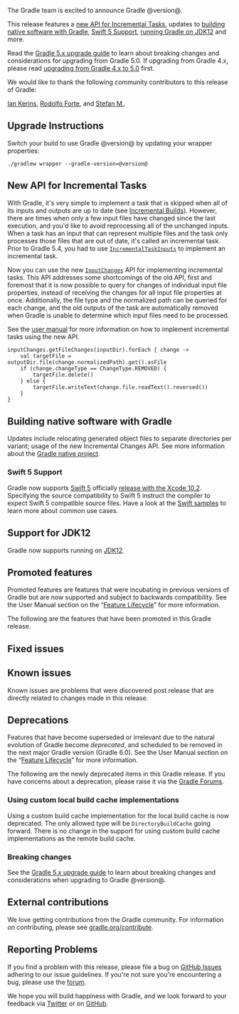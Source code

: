 The Gradle team is excited to announce Gradle @version@.

This release features a [new API for Incremental Tasks](#incremental-tasks-api), updates to [building native software with Gradle](#native-support), [Swift 5 Support](#swift5-support), [running Gradle on JDK12](#jdk12-support) and more.

Read the [Gradle 5.x upgrade guide](userguide/upgrading_version_5.html) to learn about breaking changes and considerations for upgrading from Gradle 5.0.
If upgrading from Gradle 4.x, please read [upgrading from Gradle 4.x to 5.0](userguide/upgrading_version_4.html) first.

We would like to thank the following community contributors to this release of Gradle:
<!-- 
Include only their name, impactful features should be called out separately below.
 [Some person](https://github.com/some-person)
-->

[Ian Kerins](https://github.com/isker),
[Rodolfo Forte](https://github.com/Tschis),
and [Stefan M.](https://github.com/StefMa).

## Upgrade Instructions

Switch your build to use Gradle @version@ by updating your wrapper properties:

`./gradlew wrapper --gradle-version=@version@`

<a name="incremental-tasks-api"/>

## New API for Incremental Tasks

With Gradle, it's very simple to implement a task that is skipped when all of its inputs and outputs are up to date (see [Incremental Builds](userguide/more_about_tasks.html#sec:up_to_date_checks)).
However, there are times when only a few input files have changed since the last execution, and you'd like to avoid reprocessing all of the unchanged inputs.
When a task has an input that can represent multiple files and the task only processes those files that are out of date, it's called an incremental task.
Prior to Gradle 5.4, you had to use [`IncrementalTaskInputs`](dsl/org.gradle.api.tasks.incremental.IncrementalTaskInputs.html) to implement an incremental task.

Now you can use the new [`InputChanges`](dsl/org.gradle.work.InputChanges.html) API for implementing incremental tasks.
This API addresses some shortcomings of the old API, first and foremost that it is now possible to query for changes of individual input file properties, instead of receiving the changes for all input file properties at once.
Additionally, the file type and the normalized path can be queried for each change, and the old outputs of the task are automatically removed when Gradle is unable to determine which input files need to be processed.

See the [user manual](userguide/custom_tasks.html#incremental_tasks) for more information on how to implement incremental tasks using the new API.

```
inputChanges.getFileChanges(inputDir).forEach { change ->
    val targetFile = outputDir.file(change.normalizedPath).get().asFile
    if (change.changeType == ChangeType.REMOVED) {
        targetFile.delete()
    } else {
        targetFile.writeText(change.file.readText().reversed())
    }
}
```

<a name="native-support"/>

## Building native software with Gradle

Updates include relocating generated object files to separate directories per variant; usage of the new Incremental Changes API. See more information about the [Gradle native project](https://github.com/gradle/gradle-native/blob/master/docs/RELEASE-NOTES.md#changes-included-in-gradle-54).

<a name="swift5-support"/>

### Swift 5 Support

Gradle now supports [Swift 5](https://swift.org/blog/swift-5-released/) officially [release with the Xcode 10.2](https://developer.apple.com/documentation/xcode_release_notes/xcode_10_2_release_notes).
Specifying the source compatibility to Swift 5 instruct the compiler to expect Swift 5 compatible source files.
Have a look at the [Swift samples](https://github.com/gradle/native-samples) to learn more about common use cases.

<a name="jdk12-support"/>

## Support for JDK12

Gradle now supports running on [JDK12](https://jdk.java.net/12/). 

## Promoted features
Promoted features are features that were incubating in previous versions of Gradle but are now supported and subject to backwards compatibility.
See the User Manual section on the “[Feature Lifecycle](userguide/feature_lifecycle.html)” for more information.

The following are the features that have been promoted in this Gradle release.

<!--
### Example promoted
-->

## Fixed issues

## Known issues

Known issues are problems that were discovered post release that are directly related to changes made in this release.

## Deprecations

Features that have become superseded or irrelevant due to the natural evolution of Gradle become *deprecated*, and scheduled to be removed
in the next major Gradle version (Gradle 6.0). See the User Manual section on the “[Feature Lifecycle](userguide/feature_lifecycle.html)” for more information.

The following are the newly deprecated items in this Gradle release. If you have concerns about a deprecation, please raise it via the [Gradle Forums](https://discuss.gradle.org).

<!--
### Example deprecation
-->

### Using custom local build cache implementations

Using a custom build cache implementation for the local build cache is now deprecated.
The only allowed type will be `DirectoryBuildCache` going forward.
There is no change in the support for using custom build cache implementations as the remote build cache. 

### Breaking changes

<!-- summary and links -->

See the [Gradle 5.x upgrade guide](userguide/upgrading_version_5.html#changes_@baseVersion@) to learn about breaking changes and considerations when upgrading to Gradle @version@.

<!-- Do not add breaking changes here! Add them to the upgrade guide instead. --> 

## External contributions

We love getting contributions from the Gradle community. For information on contributing, please see [gradle.org/contribute](https://gradle.org/contribute).

## Reporting Problems

If you find a problem with this release, please file a bug on [GitHub Issues](https://github.com/gradle/gradle/issues) adhering to our issue guidelines. 
If you're not sure you're encountering a bug, please use the [forum](https://discuss.gradle.org/c/help-discuss).

We hope you will build happiness with Gradle, and we look forward to your feedback via [Twitter](https://twitter.com/gradle) or on [GitHub](https://github.com/gradle).
